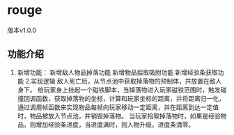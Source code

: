# rouge

版本v1.0.0

## 功能介绍

1. 新增功能：
        新增敌人物品掉落功能
        新增物品拾取吸附功能
        新增经验条获取功能
2.实现逻辑
敌人死亡后，从节点池中获取掉落物的预制体，并放置在敌人身下。
给玩家身上挂起一个磁铁脚本，当掉落物进入玩家磁铁范围时，触发碰撞回调函数，获取掉落物的坐标，计算和玩家坐标的距离，并将距离归一化，通过调用帧函数来实现物品每帧向玩家移动一定距离，并在距离到达一定值时，物品被放入节点池，并销毁掉落物。
当玩家拾取掉落物时，如果是经验物品，则增加经验条进度，当进度满时，则人物升级，进度条清零。